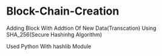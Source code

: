 # Block-Chain-Creation

Adding Block With Addtion Of New Data(Transcation) Using SHA_256(Secure Hashinhg Algorithm) 

Used Python With hashlib Module
